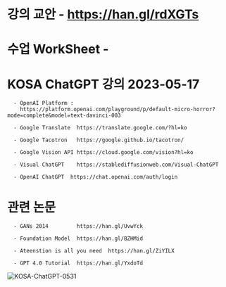 # 강의 교안 - https://han.gl/rdXGTs

# 수업 WorkSheet - 






# KOSA ChatGPT 강의 2023-05-17

```
  - OpenAI Platform :
    https://platform.openai.com/playground/p/default-micro-horror?mode=complete&model=text-davinci-003
```
```
  - Google Translate  https://translate.google.com/?hl=ko
```
```
  - Google Tacotron   https://google.github.io/tacotron/
```
```
  - Google Vision API https://cloud.google.com/vision?hl=ko
```
```
  - Visual ChatGPT    https://stablediffusionweb.com/Visual-ChatGPT
```
```
  - OpenAI ChatGPT  https://chat.openai.com/auth/login
```

# 관련 논문

```
  - GANs 2014         https://han.gl/UvwYck
```
```
  - Foundation Model  https://han.gl/BZHMid
```
```
  - Ateenstion is all you need  https://han.gl/ZiYILX
```
```
  - GPT 4.0 Tutorial  https://han.gl/YxdoTd
```

![KOSA-ChatGPT-0531](https://github.com/JSJeong-me/JSJeong-me-KOSA_ChatGPT_0531/assets/54794815/fca09b0e-1f0a-45f8-ba32-fedbd1621eaf)
